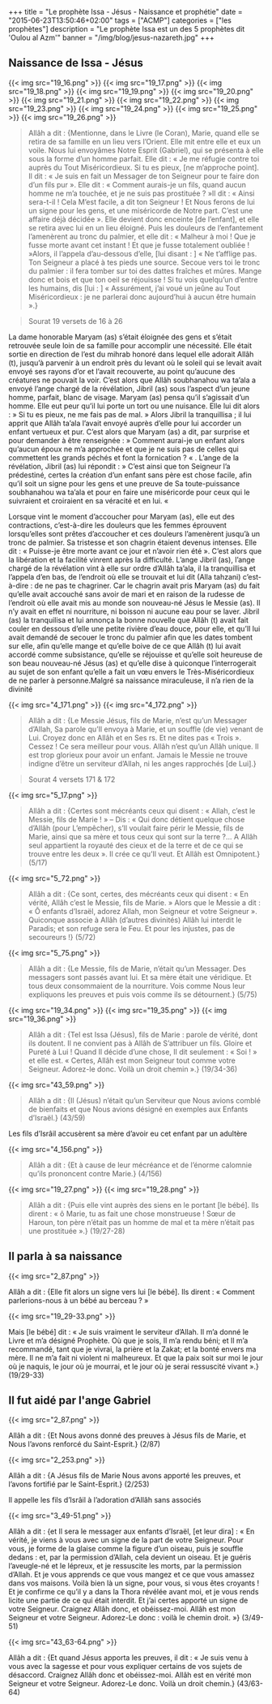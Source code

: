 +++
title = "Le prophète Issa - Jésus - Naissance et prophétie"
date = "2015-06-23T13:50:46+02:00"
tags = ["ACMP"]
categories = ["les prophètes"]
description = "Le prophète Issa est un des 5 prophètes dit 'Oulou al Azm'"
banner = "/img/blog/jesus-nazareth.jpg"
+++


## Naissance de Issa - Jésus

{{< img src="19_16.png" >}}
{{< img src="19_17.png" >}}
{{< img src="19_18.png" >}}
{{< img src="19_19.png" >}}
{{< img src="19_20.png" >}}
{{< img src="19_21.png" >}}
{{< img src="19_22.png" >}}
{{< img src="19_23.png" >}}
{{< img src="19_24.png" >}}
{{< img src="19_25.png" >}}
{{< img src="19_26.png" >}}



>Allâh a dit : {Mentionne, dans le Livre (le Coran), Marie, quand elle se retira
de sa famille en un lieu vers l’Orient. Elle mit entre elle et eux un voile.
Nous lui envoyâmes Notre Esprit (Gabriel), qui se présenta à elle sous la forme
d’un homme parfait. Elle dit : « Je me réfugie contre toi auprès du Tout
Miséricordieux. Si tu es pieux, [ne m’approche point]. Il dit : « Je suis en
fait un Messager de ton Seigneur pour te faire don d’un fils pur ». Elle dit : «
Comment aurais-je un fils, quand aucun homme ne m’a touchée, et je ne suis pas
prostituée ? »Il dit : « Ainsi sera-t-il ! Cela M’est facile, a dit ton Seigneur
! Et Nous ferons de lui un signe pour les gens, et une miséricorde de Notre
part. C’est une affaire déjà décidée ». Elle devient donc enceinte [de
l’enfant], et elle se retira avec lui en un lieu éloigné. Puis les douleurs de
l’enfantement l’amenèrent au tronc du palmier, et elle dit : « Malheur à moi !
Que je fusse morte avant cet instant ! Et que je fusse totalement oubliée !
»Alors, il l’appela d’au-dessous d’elle, [lui disant : ] « Ne t’afflige pas. Ton
Seigneur a placé à tes pieds une source. Secoue vers toi le tronc du palmier :
il fera tomber sur toi des dattes fraîches et mûres. Mange donc et bois et que
ton oeil se réjouisse ! Si tu vois quelqu’un d’entre les humains, dis [lui : ] «
Assurément, j’ai voué un jeûne au Tout Miséricordieux : je ne parlerai donc
aujourd’hui à aucun être humain ».}

> Sourat 19 versets de 16 à 26

La dame honorable Maryam (as) s’était éloignée des gens et s’était retrouvée
seule loin de sa famille pour accomplir une nécessité. Elle était sortie en
direction de l’est du mihrab honoré dans lequel elle adorait Allâh (t), jusqu’à
parvenir à un endroit près du levant où le soleil qui se levait avait envoyé ses
rayons d’or et l’avait recouverte, au point qu’aucune des créatures ne pouvait
la voir. C’est alors que Allâh soubhanahou wa ta’ala a envoyé l’ange chargé de
la révélation, Jibril (as) sous l’aspect d’un jeune homme, parfait, blanc de
visage. Maryam (as) pensa qu’il s’agissait d’un homme. Elle eut peur qu’il lui
porte un tort ou une nuisance. Elle lui dit alors :  » Si tu es pieux, ne me
fais pas de mal.  » Alors Jibril la tranquillisa ; il lui apprit que Allâh
ta’ala l’avait envoyé auprès d’elle pour lui accorder un enfant vertueux et pur.
C’est alors que Maryam (as) a dit, par surprise et pour demander à être
renseignée :  » Comment aurai-je un enfant alors qu’aucun époux ne m’a approchée
et que je ne suis pas de celles qui commettent les grands péchés et font la
fornication ? « . L’ange de la révélation, Jibril (as) lui répondit :  » C’est
ainsi que ton Seigneur l’a prédestiné, certes la création d’un enfant sans père
est chose facile, afin qu’il soit un signe pour les gens et une preuve de Sa
toute-puissance soubhanahou wa ta’ala et pour en faire une miséricorde pour ceux
qui le suivraient et croiraient en sa véracité et en lui. «

Lorsque vint le moment d’accoucher pour Maryam (as), elle eut des contractions,
c’est-à-dire les douleurs que les femmes éprouvent lorsqu’elles sont prêtes
d’accoucher et ces douleurs l’amenèrent jusqu’à un tronc de palmier. Sa
tristesse et son chagrin étaient devenus intenses. Elle dit : « Puisse-je être
morte avant ce jour et n’avoir rien été ». C’est alors que la libération et la
facilité vinrent après la difficulté. L’ange Jibril (as), l’ange chargé de la
révélation vint à elle sur ordre d’Allâh ta’ala, il la tranquillisa et l’appela
d’en bas, de l’endroit où elle se trouvait et lui dit (Alla tahzani)
c’est-à-dire : de ne pas te chagriner. Car le chagrin avait pris Maryam (as) du
fait qu’elle avait accouché sans avoir de mari et en raison de la rudesse de
l’endroit où elle avait mis au monde son nouveau-né Jésus le Messie (as). Il n’y
avait en effet ni nourriture, ni boisson ni aucune eau pour se laver. Jibril
(as) la tranquilisa et lui annonça la bonne nouvelle que Allâh (t) avait fait
couler en dessous d’elle une petite rivière d’eau douce, pour elle, et qu’Il lui
avait demandé de secouer le tronc du palmier afin que les dates tombent sur
elle, afin qu’elle mange et qu’elle boive de ce que Allâh (t) lui avait accordé
comme subsistance, qu’elle se réjouisse et qu’elle soit heureuse de son beau
nouveau-né Jésus (as) et qu’elle dise à quiconque l’interrogerait au sujet de
son enfant qu’elle a fait un vœu envers le Très-Miséricordieux de ne parler à
personne.Malgré sa naissance miraculeuse, il n’a rien de la divinité

{{< img src="4_171.png" >}}
{{< img src="4_172.png" >}}

>Allâh a dit : {Le Messie Jésus, fils de Marie, n’est qu’un Messager d’Allah, Sa
parole qu’Il envoya à Marie, et un souffle (de vie) venant de Lui. Croyez donc
en Allâh et en Ses rs. Et ne dites pas « Trois ». Cessez ! Ce sera meilleur pour
vous. Allâh n’est qu’un Allâh unique. Il est trop glorieux pour avoir un enfant.
Jamais le Messie ne trouve indigne d’être un serviteur d’Allah, ni les anges
rapprochés [de Lui].}

>Sourat 4 versets 171 & 172

{{< img src="5_17.png" >}}

>Allâh a dit : {Certes sont mécréants ceux qui disent : « Allah, c’est le Messie,
fils de Marie ! » – Dis : « Qui donc détient quelque chose d’Allâh (pour
L’empêcher), s’Il voulait faire périr le Messie, fils de Marie, ainsi que sa
mère et tous ceux qui sont sur la terre ?… A Allâh seul appartient la royauté
des cieux et de la terre et de ce qui se trouve entre les deux ». Il crée ce
qu’Il veut. Et Allâh est Omnipotent.}
(5/17)

{{< img src="5_72.png" >}}

>Allâh a dit : {Ce sont, certes, des mécréants ceux qui disent : « En vérité,
Allâh c’est le Messie, fils de Marie. » Alors que le Messie a dit : « Ô enfants
d’Israël, adorez Allah, mon Seigneur et votre Seigneur ». Quiconque associe à
Allâh (d’autres divinités) Allâh lui interdit le Paradis; et son refuge sera le
Feu. Et pour les injustes, pas de secoureurs !} (5/72)

{{< img src="5_75.png" >}}

>Allâh a dit : {Le Messie, fils de Marie, n’était qu’un Messager. Des messagers
sont passés avant lui. Et sa mère était une véridique. Et tous deux consommaient
de la nourriture. Vois comme Nous leur expliquons les preuves et puis vois comme
ils se détournent.} (5/75)

{{< img src="19_34.png" >}}
{{< img src="19_35.png" >}}
{{< img src="19_36.png" >}}


>Allâh a dit : {Tel est Issa (Jésus), fils de Marie : parole de vérité, dont ils
doutent. Il ne convient pas à Allâh de S’attribuer un fils. Gloire et Pureté à
Lui ! Quand Il décide d’une chose, Il dit seulement : « Soi ! » et elle est. «
Certes, Allâh est mon Seigneur tout comme votre Seigneur. Adorez-le donc. Voilà
un droit chemin ».} (19/34-36)

{{< img src="43_59.png" >}}

>Allâh a dit : {Il (Jésus) n’était qu’un Serviteur que Nous avions comblé de
bienfaits et que Nous avions désigné en exemples aux Enfants d’Israël.}
(43/59)

Les fils d’Isrâil accusèrent sa mère d’avoir eu cet enfant par un
adultère


{{< img src="4_156.png" >}}
>Allâh a dit : {Et à cause de leur mécréance et de l’énorme calomnie qu’ils
prononcent contre Marie.} (4/156)

{{< img src="19_27.png" >}}
{{< img src="19_28.png" >}}


>Allâh a dit : {Puis elle vint auprès des siens en le portant [le bébé]. Ils
dirent : « ô Marie, tu as fait une chose monstrueuse ! Sœur de Haroun, ton père
n’était pas un homme de mal et ta mère n’était pas une prostituée ».} (19/27-28)

## Il parla à sa naissance

{{< img src="2_87.png" >}}

Allâh a dit : {Elle fit alors un signe vers lui [le bébé]. Ils dirent : «
Comment parlerions-nous à un bébé au berceau ? »

{{< img src="19_29-33.png" >}}

Mais [le bébé] dit : « Je suis vraiment le serviteur d’Allah. Il m’a donné le
Livre et m’a désigné Prophète. Où que je sois, Il m’a rendu béni; et Il m’a
recommandé, tant que je vivrai, la prière et la Zakat; et la bonté envers ma
mère. Il ne m’a fait ni violent ni malheureux. Et que la paix soit sur moi le
jour où je naquis, le jour où je mourrai, et le jour où je serai ressuscité
vivant ».} (19/29-33)

## Il fut aidé par l'ange Gabriel

{{< img src="2_87.png" >}}

Allâh a dit : {Et Nous avons donné des preuves à Jésus fils de Marie, et Nous
l’avons renforcé du Saint-Esprit.} (2/87)

{{< img src="2_253.png" >}}

Allâh a dit : {A Jésus fils de Marie Nous avons apporté les preuves, et l’avons
fortifié par le Saint-Esprit.} (2/253)

Il appelle les fils d’Isrâil à l’adoration d’Allâh sans associés

{{< img src="3_49-51.png" >}}

Allâh a dit : {et Il sera le messager aux enfants d’Israël, [et leur dira] : «
En vérité, je viens à vous avec un signe de la part de votre Seigneur. Pour
vous, je forme de la glaise comme la figure d’un oiseau, puis je souffle dedans
: et, par la permission d’Allah, cela devient un oiseau. Et je guéris
l’aveugle-né et le lépreux, et je ressuscite les morts, par la permission
d’Allah. Et je vous apprends ce que vous mangez et ce que vous amassez dans vos
maisons. Voilà bien là un signe, pour vous, si vous êtes croyants ! Et je
confirme ce qu’il y a dans la Thora révélée avant moi, et je vous rends licite
une partie de ce qui était interdit. Et j’ai certes apporté un signe de votre
Seigneur. Craignez Allâh donc, et obéissez-moi. Allâh est mon Seigneur et votre
Seigneur. Adorez-Le donc : voilà le chemin droit. »} (3/49-51)

{{< img src="43_63-64.png" >}}

Allâh a dit : {Et quand Jésus apporta les preuves, il dit : « Je suis venu à
vous avec la sagesse et pour vous expliquer certains de vos sujets de désaccord.
Craignez Allâh donc et obéissez-moi. Allâh est en vérité mon Seigneur et votre
Seigneur. Adorez-Le donc. Voilà un droit chemin.} (43/63-64)
